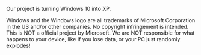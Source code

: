 Our project is turning Windows 10 into XP.

Windows and the Windows logo are all trademarks of Microsoft Corporation in the US and/or other companies. No copyright infringement is intended.
This is NOT a official project by Microsoft. We are NOT responsible for what happens to your device, like if you lose data, or your PC just randomly explodes!
